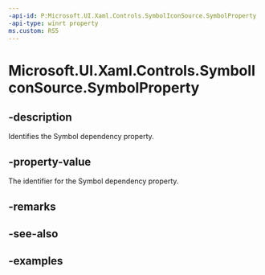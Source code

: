 ```yaml
---
-api-id: P:Microsoft.UI.Xaml.Controls.SymbolIconSource.SymbolProperty
-api-type: winrt property
ms.custom: RS5
---
```

<!-- Property syntax.
public DependencyProperty SymbolProperty { get; }
-->

# Microsoft.UI.Xaml.Controls.SymbolIconSource.SymbolProperty


## -description

Identifies the Symbol dependency property.


## -property-value

The identifier for the Symbol dependency property.


## -remarks


## -see-also


## -examples


